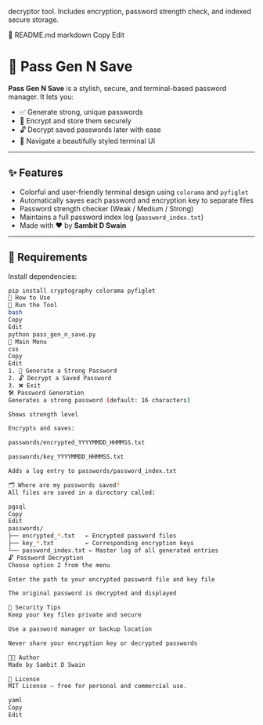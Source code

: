 decryptor tool. Includes encryption, password strength check, and indexed secure storage.

📄 README.md
markdown
Copy
Edit
# 🔐 Pass Gen N Save

**Pass Gen N Save** is a stylish, secure, and terminal-based password manager. It lets you:
- ✅ Generate strong, unique passwords
- 🔐 Encrypt and store them securely
- 🔓 Decrypt saved passwords later with ease
- 🎨 Navigate a beautifully styled terminal UI

---

## ✨ Features

- Colorful and user-friendly terminal design using `colorama` and `pyfiglet`
- Automatically saves each password and encryption key to separate files
- Password strength checker (Weak / Medium / Strong)
- Maintains a full password index log (`password_index.txt`)
- Made with ❤️ by **Sambit D Swain**

---

## 🧩 Requirements

Install dependencies:

```bash
pip install cryptography colorama pyfiglet
🚀 How to Use
🔧 Run the Tool
bash
Copy
Edit
python pass_gen_n_save.py
🧭 Main Menu
css
Copy
Edit
1. 🔐 Generate a Strong Password
2. 🔓 Decrypt a Saved Password
3. ❌ Exit
🛠️ Password Generation
Generates a strong password (default: 16 characters)

Shows strength level

Encrypts and saves:

passwords/encrypted_YYYYMMDD_HHMMSS.txt

passwords/key_YYYYMMDD_HHMMSS.txt

Adds a log entry to passwords/password_index.txt

🗂️ Where are my passwords saved?
All files are saved in a directory called:

pgsql
Copy
Edit
passwords/
├── encrypted_*.txt   ← Encrypted password files
├── key_*.txt         ← Corresponding encryption keys
└── password_index.txt ← Master log of all generated entries
🔓 Password Decryption
Choose option 2 from the menu

Enter the path to your encrypted password file and key file

The original password is decrypted and displayed

🔐 Security Tips
Keep your key files private and secure

Use a password manager or backup location

Never share your encryption key or decrypted passwords

👨‍💻 Author
Made by Sambit D Swain

📜 License
MIT License – free for personal and commercial use.

yaml
Copy
Edit

